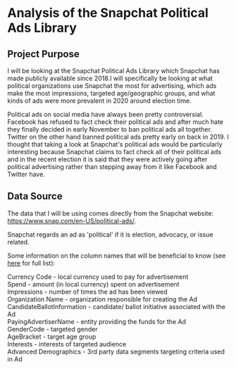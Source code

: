 # Analysis of the Snapchat Political Ads Library

## Project Purpose 

I will be looking at the Snapchat Political Ads Library which Snapchat has made publicly available since 2018.I will specifically be looking at what political organizations use Snapchat the most for advertising, which ads make the most impressions, targeted age/geographic groups, and what kinds of ads were more prevalent in 2020 around election time.

Political ads on social media have always been pretty controversial. Facebook has refused to fact check their political ads and after much hate they finally decided in early November to ban political ads all together. Twitter on the other hand banned political ads pretty early on back in 2019. I thought that taking a look at Snapchat's political ads would be particularly interesting because Snapchat claims to fact check all of their political ads and in the recent election it is said that they were actively going after political advertising rather than stepping away from it like Facebook and Twitter have.

## Data Source 

The data that I will be using comes directly from the Snapchat website: https://www.snap.com/en-US/political-ads/.

Snapchat regards an ad as 'political' if it is election, advocacy, or issue related.

Some information on the column names that will be beneficial to know (see [here](https://github.com/skang06/snapchat_political_ads_2020/blob/master/readme.txt) for full list):

Currency Code - local currency used to pay for advertisement    
Spend - amount (in local currency) spent on advertisement    
Impressions - number of times the ad has been viewed    
Organization Name - organization responsible for creating the Ad        
CandidateBallotInformation - candidate/ ballot initiative associated with the Ad    
PayingAdvertiserName - entity providing the funds for the Ad    
GenderCode - targeted gender     
AgeBracket - target age group     
Interests - interests of targeted audience     
Advanced Demographics - 3rd party data segments targeting criteria used in Ad        
